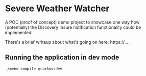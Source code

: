 # Severe Weather Watcher

A POC (proof of concept) demo project to showcase one way how (potentially) the Discovery Insure notification functionality could be implemented  

There's a brief writeup about what's going on here: https://... .

## Running the application in dev mode

```shell script
./mvnw compile quarkus:dev
```


